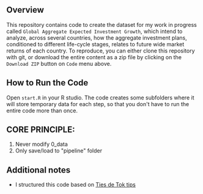 

Overview
--------

This repository contains code to create the dataset for my work in progress called `Global Aggregate Expected Investment Growth`, which intend to analyze, across several countries, how the aggregate investment plans, conditioned to different life-cycle stages, relates to future wide market returns of each country. To reproduce, you can either clone this repository with git, or download the entire content as a zip file by clicking on the `Download ZIP` button on `Code` menu above. 

How to Run the Code
-------------------
Open `start.R` in your R studio. The code creates some subfolders where it will store temporary data for each step, so that you don't have to run the entire
code more than once. 

CORE PRINCIPLE:
--------------
1. Never modify 0_data
2. Only save/load to "pipeline" folder

Additional notes
----------------
- I structured this code based on [Ties de Tok tips](https://arc.eaa-online.org/blog/how-keep-your-projects-organized-part-1-folder-structure)

